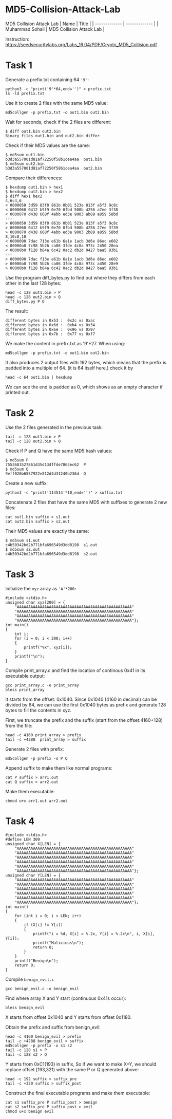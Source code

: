 # MD5-Collision-Attack-Lab
MD5 Collision Attack Lab
|  Name   | Title |
| ------------- | ------------- |
| Muhammad Sohail | MD5 Collision Attack Lab  |

Instruction: https://seedsecuritylabs.org/Labs_16.04/PDF/Crypto_MD5_Collision.pdf
# Task 1
Generate a prefix.txt containing 64 ```'9'```:

```
python3 -c "print('9'*64,end='')" > prefix.txt
ls -ld prefix.txt
```
Use it to create 2 files with the same MD5 value:
```
md5collgen -p prefix.txt -o out1.bin out2.bin
```
Wait for seconds, check if the 2 files are different:
```
$ diff out1.bin out2.bin
Binary files out1.bin and out2.bin differ
```
Check if their MD5 values are the same:
```
$ md5sum out1.bin
b3d3a557001d81af72250f58b1cea4aa  out1.bin
$ md5sum out2.bin
b3d3a557001d81af72250f58b1cea4aa  out2.bin
```
Compare their differences:
```
$ hexdump out1.bin > hex1
$ hexdump out2.bin > hex2
$ diff hex1 hex2
4,6c4,6
< 0000050 3d59 83f8 861b 0b01 523e 813f a5f3 9c8c
< 0000060 0412 b9f9 0e70 0fbd 508b 4256 a7ee 3f38
< 0000070 d438 668f 4abb ed3e 9003 ab89 a859 58bd
---
> 0000050 3d59 03f8 861b 0b01 523e 813f a5f3 9c8c
> 0000060 0412 b9f9 0e70 0fbd 508b 4256 27ee 3f39
> 0000070 d438 668f 4abb ed3e 9003 2b89 a859 58bd
8,10c8,10
< 0000090 7dac 713e e61b 6a1e 1acb 3d6e 86ec e602
< 00000a0 7c98 5b26 ca06 3fde 4c8a 973c 2450 28ea
< 00000b0 f128 b84a 6c42 0ac2 db2d 0427 baa5 93b1
---
> 0000090 7dac f13e e61b 6a1e 1acb 3d6e 86ec e602
> 00000a0 7c98 5b26 ca06 3fde 4c8a 973c a450 28e9
> 00000b0 f128 b84a 6c42 0ac2 db2d 8427 baa5 93b1
```
Use the program diff_bytes.py to find out where they differs from each other in the last 128 bytes:
```
head -c 128 out1.bin > P
head -c 128 out2.bin > Q
diff_bytes.py P Q
```
The result:
```
different bytes in 0x53 :  0x2c vs 0xac
different bytes in 0x6d :  0xb4 vs 0x34
different bytes in 0x6e :  0x96 vs 0x97
different bytes in 0x7b :  0x77 vs 0xf7
```
We make the content in prefix.txt as '9'*27. When using:
```
md5collgen -p prefix.txt -o out1.bin out2.bin
```
It also produces 2 output files with 192 bytes, which means that the prefix is padded into a multiple of 64. (it is 64 itself here.) check it by
```
head -c 64 out1.bin | hexdump
```
We can see the end is padded as 0, which shows as an empty character if printed out.
# Task 2
Use the 2 files generated in the previous task:
```
tail -c 128 out1.bin > P
tail -c 128 out2.bin > Q
```
Check if P and Q have the same MD5 hash values:
```
$ md5sum P
7553683527861d35d134ffde7863ec62  P
$ md5sum Q
9eff026b6557922e812d4d31240b236d  Q
```
Create a new suffix:
```
python3 -c "print('114514'*10,end='')" > suffix.txt
```
Concatenate 2 files that have the same MD5 with suffixes to generate 2 new files:
```
cat out1.bin suffix > s1.out
cat out2.bin suffix > s2.out
```
Their MD5 values are exactly the same:
```
$ md5sum s1.out
c4b50342bd2b771bfa696549d3dd0198  s1.out
$ md5sum s2.out
c4b50342bd2b771bfa696549d3dd0198  s2.out
```
# Task 3
Initialize the ```xyz``` array as ```'A'*200:```
```
#include <stdio.h>
unsigned char xyz[200] = {
    "AAAAAAAAAAAAAAAAAAAAAAAAAAAAAAAAAAAAAAAAAAAAAAAAAA"
    "AAAAAAAAAAAAAAAAAAAAAAAAAAAAAAAAAAAAAAAAAAAAAAAAAA"
    "AAAAAAAAAAAAAAAAAAAAAAAAAAAAAAAAAAAAAAAAAAAAAAAAAA"
    "AAAAAAAAAAAAAAAAAAAAAAAAAAAAAAAAAAAAAAAAAAAAAAAAAA"};
int main()
{
    int i;
    for (i = 0; i < 200; i++)
    {
        printf("%x", xyz[i]);
    }
    printf("\n");
}
```
Compile print_array.c and find the location of continous 0x41 in its executable output:
```
gcc print_array.c -o print_array
bless print_array
```
It starts from the offset: 0x1040. Since 0x1040 (4160 in decimal) can be divided by 64, we can use the first 0x1040 bytes as prefix and generate 128 bytes to fill the contents in xyz.

First, we truncate the prefix and the suffix (start from the offset:4160+128) from the file:
```
head -c 4160 print_array > prefix
tail -c +4288  print_array > suffix
```
Generate 2 files with prefix:
```
md5collgen -p prefix -o P Q
```
Append suffix to make them like normal programs:
```
cat P suffix > arr1.out
cat Q suffix > arr2.out
```
Make them executable:
```
chmod u+x arr1.out arr2.out
```
# Task 4
```
#include <stdio.h>
#define LEN 300
unsigned char X[LEN] = {
    "AAAAAAAAAAAAAAAAAAAAAAAAAAAAAAAAAAAAAAAAAAAAAAAAAA"
    "AAAAAAAAAAAAAAAAAAAAAAAAAAAAAAAAAAAAAAAAAAAAAAAAAA"
    "AAAAAAAAAAAAAAAAAAAAAAAAAAAAAAAAAAAAAAAAAAAAAAAAAA"
    "AAAAAAAAAAAAAAAAAAAAAAAAAAAAAAAAAAAAAAAAAAAAAAAAAA"
    "AAAAAAAAAAAAAAAAAAAAAAAAAAAAAAAAAAAAAAAAAAAAAAAAAA"
    "AAAAAAAAAAAAAAAAAAAAAAAAAAAAAAAAAAAAAAAAAAAAAAAAAA"};
unsigned char Y[LEN] = {
    "AAAAAAAAAAAAAAAAAAAAAAAAAAAAAAAAAAAAAAAAAAAAAAAAAA"
    "AAAAAAAAAAAAAAAAAAAAAAAAAAAAAAAAAAAAAAAAAAAAAAAAAA"
    "AAAAAAAAAAAAAAAAAAAAAAAAAAAAAAAAAAAAAAAAAAAAAAAAAA"
    "AAAAAAAAAAAAAAAAAAAAAAAAAAAAAAAAAAAAAAAAAAAAAAAAAA"
    "AAAAAAAAAAAAAAAAAAAAAAAAAAAAAAAAAAAAAAAAAAAAAAAAAA"
    "AAAAAAAAAAAAAAAAAAAAAAAAAAAAAAAAAAAAAAAAAAAAAAAAAA"};
int main()
{
    for (int i = 0; i < LEN; i++)
    {
        if (X[i] != Y[i])
        {
            printf("i = %d, X[i] = %.2x, Y[i] = %.2x\n", i, X[i], Y[i]);
            printf("Malicious\n");
            return 0;
        }
    }
    printf("Benign\n");
    return 0;
}
```
Compile ```benign_evil.c```
```
gcc benign_evil.c -o benign_evil
```
Find where array X and Y start (continuous 0x41s occur):
```
bless benign_evil
```
X starts from offset 0x1040 and Y starts from offset 0x1180.

Obtain the prefix and suffix from benign_evil:
```
head -c 4160 benign_evil > prefix
tail -c +4288 benign_evil > suffix
md5collgen -p prefix -o s1 s2
tail -c 128 s1 > P
tail -c 128 s2 > Q
```
Y starts from 0xC1(193) in suffix, So if we want to make X=Y, we should replace offset [193,321) with the same P or Q generated above:
```
head -c 192 suffix > suffix_pre
tail -c +320 suffix > suffix_post
```
Construct the final executable programs and make them executable:
```
cat s1 suffix_pre P suffix_post > benign
cat s2 suffix_pre P suffix_post > evil
chmod u+x benign evil
